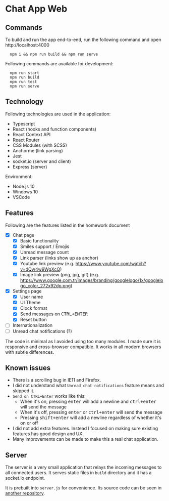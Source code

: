# Chat App Web

## Commands

To build and run the app end-to-end, run the following command and open http://localhost:4000

```
  npm i && npm run build && npm run serve
```

Following commands are available for development:

```
  npm run start
  npm run build
  npm run test
  npm run serve
```

## Technology

Following technologies are used in the application:

- Typescript
- React (hooks and function components)
- React Context API
- React Router
- CSS Modules (with SCSS)
- Anchorme (link parsing)
- Jest
- socket.io (server and client)
- Express (server)

Environment:

- Node.js 10
- Windows 10
- VSCode

## Features

Following are the features listed in the homework document

- [x] Chat page
  - [x] Basic functionality
  - [x] Smiles support / Emojis
  - [x] Unread message count
  - [x] Link parser (links show up as anchor)
  - [x] Youtube link preview (e.g. https://www.youtube.com/watch?v=dQw4w9WgXcQ)
  - [x] Image link preview (png, jpg, gif) (e.g. https://www.google.com.tr/images/branding/googlelogo/1x/googlelogo_color_272x92dp.png)
- [x] Settings page
  - [x] User name
  - [x] UI Theme
  - [x] Clock format
  - [x] Send messages on <kbd>CTRL+ENTER</kbd>
  - [x] Reset button
- [ ] Internationalization
- [ ] Unread chat notifications (?)

The code is minimal as I avoided using too many modules. 
I made sure it is responsive and cross-browser compatible. 
It works in all modern browsers with subtle differences.

## Known issues

- There is a scrolling bug in IE11 and Firefox.
- I did not understand what `Unread chat notifications` feature means and skipped it.
- `Send on CTRL+Enter` works like this: 
  - When it's on, pressing <kbd>enter</kbd> will add a newline and <kbd>ctrl+enter</kbd> will send the message
  - When it's off, pressing <kbd>enter</kbd> or <kbd>ctrl+enter</kbd> will send the message
  - Pressing <kbd>shift+enter</kbd> will add a newline regardless of whether it's on or off
- I did not add extra features. Instead I focused on making sure existing features has good design and UX.
- Many improvements can be made to make this a real chat application. 


## Server

The server is a very small application that relays the incoming messages to all connected users. It serves static files in `build` directory and it has a socket.io endpoint.

It is prebuilt into `server.js` for convenience. Its source code can be seen in [another repository](https://github.com/KurtGokhan/chat-app-server).
